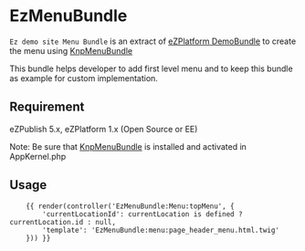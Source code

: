 # EzMenuBundle

`Ez demo site Menu Bundle` is an extract of [eZPlatform DemoBundle](https://github.com/ezsystems/DemoBundle) to create the menu using [KnpMenuBundle](http://symfony.com/doc/master/bundles/KnpMenuBundle/index.html)

This bundle helps developer to add first level menu and to keep this bundle as example for custom implementation.

## Requirement

eZPublish 5.x, eZPlatform 1.x (Open Source or EE)

Note: Be sure that [KnpMenuBundle](http://symfony.com/doc/master/bundles/KnpMenuBundle/index.html) is installed and activated in AppKernel.php
  
## Usage

```
    {{ render(controller('EzMenuBundle:Menu:topMenu', {
        'currentLocationId': currentLocation is defined ? currentLocation.id : null,
        'template': 'EzMenuBundle:menu:page_header_menu.html.twig'
    })) }}
```
